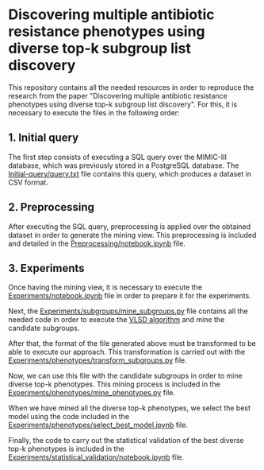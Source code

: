 # Discovering multiple antibiotic resistance phenotypes using diverse top-k subgroup list discovery

This repository contains all the needed resources in order to reproduce the research from the paper "Discovering multiple antibiotic resistance phenotypes using diverse top-k subgroup list discovery". For this, it is necessary to execute the files in the following order:

## 1. Initial query

The first step consists of executing a SQL query over the MIMIC-III database, which was previously stored in a PostgreSQL database. The [Initial-query/query.txt](Initial-query/query.txt) file contains this query, which produces a dataset in CSV format.

## 2. Preprocessing

After executing the SQL query, preprocessing is applied over the obtained dataset in order to generate the mining view. This preprocessing is included and detailed in the [Preprocessing/notebook.ipynb](Preprocessing/notebook.ipynb) file.

## 3. Experiments

Once having the mining view, it is necessary to execute the [Experiments/notebook.ipynb](Experiments/notebook.ipynb) file in order to prepare it for the experiments.

Next, the [Experiments/subgroups/mine_subgroups.py](Experiments/subgroups/mine_subgroups.py) file contains all the needed code in order to execute the [VLSD algorithm](https://doi.org/10.3390/a16060274) and mine the candidate subgroups.

After that, the format of the file generated above must be transformed to be able to execute our approach. This transformation is carried out with the [Experiments/phenotypes/transform_subgroups.py](Experiments/phenotypes/transform_subgroups.py) file.

Now, we can use this file with the candidate subgroups in order to mine diverse top-k phenotypes. This mining process is included in the [Experiments/phenotypes/mine_phenotypes.py](Experiments/phenotypes/mine_phenotypes.py) file.

When we have mined all the diverse top-k phenotypes, we select the best model using the code included in the [Experiments/phenotypes/select_best_model.ipynb](Experiments/phenotypes/select_best_model.ipynb) file.

Finally, the code to carry out the statistical validation of the best diverse top-k phenotypes is included in the [Experiments/statistical_validation/notebook.ipynb](Experiments/statistical_validation/notebook.ipynb) file.
